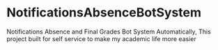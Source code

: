 # NotificationsAbsenceBotSystem
Notifications Absence and Final Grades Bot System Automatically, This project built for self service to make my academic life more easier 
